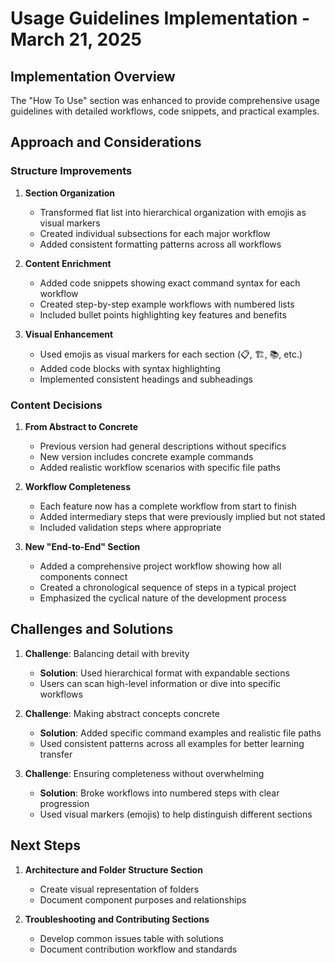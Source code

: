 # Usage Guidelines Implementation - March 21, 2025

## Implementation Overview

The "How To Use" section was enhanced to provide comprehensive usage guidelines with detailed workflows, code snippets, and practical examples.

## Approach and Considerations

### Structure Improvements

1. **Section Organization**
   - Transformed flat list into hierarchical organization with emojis as visual markers
   - Created individual subsections for each major workflow
   - Added consistent formatting patterns across all workflows

2. **Content Enrichment**
   - Added code snippets showing exact command syntax for each workflow
   - Created step-by-step example workflows with numbered lists
   - Included bullet points highlighting key features and benefits

3. **Visual Enhancement**
   - Used emojis as visual markers for each section (📋, 🏗️, 📚, etc.)
   - Added code blocks with syntax highlighting
   - Implemented consistent headings and subheadings

### Content Decisions

1. **From Abstract to Concrete**
   - Previous version had general descriptions without specifics
   - New version includes concrete example commands
   - Added realistic workflow scenarios with specific file paths

2. **Workflow Completeness**
   - Each feature now has a complete workflow from start to finish
   - Added intermediary steps that were previously implied but not stated
   - Included validation steps where appropriate

3. **New "End-to-End" Section**
   - Added a comprehensive project workflow showing how all components connect
   - Created a chronological sequence of steps in a typical project
   - Emphasized the cyclical nature of the development process

## Challenges and Solutions

1. **Challenge**: Balancing detail with brevity
   - **Solution**: Used hierarchical format with expandable sections
   - Users can scan high-level information or dive into specific workflows

2. **Challenge**: Making abstract concepts concrete
   - **Solution**: Added specific command examples and realistic file paths
   - Used consistent patterns across all examples for better learning transfer

3. **Challenge**: Ensuring completeness without overwhelming
   - **Solution**: Broke workflows into numbered steps with clear progression
   - Used visual markers (emojis) to help distinguish different sections

## Next Steps

1. **Architecture and Folder Structure Section**
   - Create visual representation of folders
   - Document component purposes and relationships

2. **Troubleshooting and Contributing Sections**
   - Develop common issues table with solutions
   - Document contribution workflow and standards

